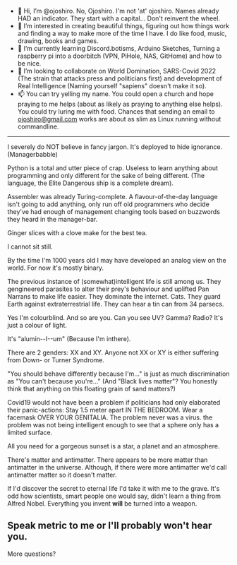 - 👋 Hi, I’m @ojoshiro. No, Ojoshiro. I'm not 'at' ojoshiro. Names already HAD an indicator. They start with a capital... Don't reinvent the wheel.
- 👀 I’m interested in creating beautiful things, figuring out how things work and finding a way to make more of the time I have. I do like food, music, drawing, books and games.
- 🌱 I’m currently learning Discord.botisms, Arduino Sketches, Turning a raspberry pi into a doorbitch (VPN, PiHole, NAS, GitHome) and how to be nice.
- 💞️ I’m looking to collaborate on World Domination, SARS-Covid 2022 (The strain that attacks press and politicians first) and development of Real Intelligence (Naming yourself "sapiens" doesn't make it so).
- 📫 You can try yelling my name. You could open a church and hope praying to me helps (about as likely as praying to anything else helps). You could try luring me with food. Chances that sending an email to <ojoshiro@gmail.com> works are about as slim as Linux running without commandline.
---
I severely do NOT believe in fancy jargon. It's deployed to hide ignorance. (Managerbabble)

Python is a total and utter piece of crap. Useless to learn anything about programming and only different for the sake of being different. (The language, the Elite Dangerous ship is a complete dream).

Assembler was already Turing-complete. A flavour-of-the-day language isn't going to add anything, only run off old programmers who decide they've had enough of management changing tools based on buzzwords they heard in the manager-bar.

Ginger slices with a clove make for the best tea.

I cannot sit still.

By the time I'm 1000 years old I may have developed an analog view on the world. For now it's mostly binary.

The previous instance of (somewhat)intelligent life is still among us. They gengineered parasites to alter their prey's behaviour and uplifted Pan Narrans to make life easier. They dominate the internet. Cats. They guard Earth against extraterrestrial life. They can hear a tin can from 34 parsecs.

Yes I'm colourblind. And so are you. Can you see UV? Gamma? Radio? It's just a colour of light.

It's "alumin--I--um" (Because I'm inthere).

There are 2 genders: XX and XY. Anyone not XX or XY is either suffering from Down- or Turner Syndrome.

"You should behave differently because I'm..." is just as much discrimination as "You can't because you're..." (And "Black lives matter"? You honestly think that anything on this floating grain of sand matters?)

Covid19 would not have been a problem if politicians had only elaborated their panic-actions: Stay 1.5 meter apart IN THE BEDROOM. Wear a facemask OVER YOUR GENITALIA. The problem never was a virus. the problem was not being intelligent enough to see that a sphere only has a limited surface.

All you need for a gorgeous sunset is a star, a planet and an atmosphere. 

There's matter and antimatter. There appears to be more matter than antimatter in the universe. Although, if there were more antimatter we'd call antimatter matter so it doesn't matter.

If I'd discover the secret to eternal life I'd take it with me to the grave. It's odd how scientists, smart people one would say, didn't learn a thing from Alfred Nobel. Everything you invent **will** be turned into a weapon. 

Speak metric to me or I'll probably won't hear you.
---
More questions? 

<!---
ojoshiro/ojoshiro is a ✨ special ✨ repository because its `README.md` (this file) appears on your GitHub profile.
You can click the Preview link to take a look at your changes.
--->
